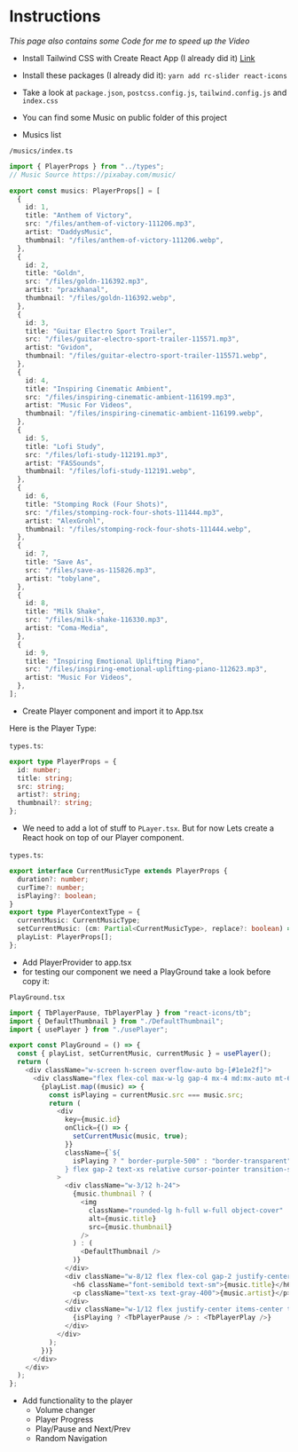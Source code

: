 # Instructions

_This page also contains some Code for me to speed up the Video_

- Install Tailwind CSS with Create React App (I already did it) [Link](https://tailwindcss.com/docs/guides/create-react-app)
- Install these packages (I already did it): `yarn add rc-slider react-icons`
- Take a look at `package.json`, `postcss.config.js`, `tailwind.config.js` and `index.css`

- You can find some Music on public folder of this project
- Musics list

`/musics/index.ts`

```typescript
import { PlayerProps } from "../types";
// Music Source https://pixabay.com/music/

export const musics: PlayerProps[] = [
  {
    id: 1,
    title: "Anthem of Victory",
    src: "/files/anthem-of-victory-111206.mp3",
    artist: "DaddysMusic",
    thumbnail: "/files/anthem-of-victory-111206.webp",
  },
  {
    id: 2,
    title: "Goldn",
    src: "/files/goldn-116392.mp3",
    artist: "prazkhanal",
    thumbnail: "/files/goldn-116392.webp",
  },
  {
    id: 3,
    title: "Guitar Electro Sport Trailer",
    src: "/files/guitar-electro-sport-trailer-115571.mp3",
    artist: "Gvidon",
    thumbnail: "/files/guitar-electro-sport-trailer-115571.webp",
  },
  {
    id: 4,
    title: "Inspiring Cinematic Ambient",
    src: "/files/inspiring-cinematic-ambient-116199.mp3",
    artist: "Music For Videos",
    thumbnail: "/files/inspiring-cinematic-ambient-116199.webp",
  },
  {
    id: 5,
    title: "Lofi Study",
    src: "/files/lofi-study-112191.mp3",
    artist: "FASSounds",
    thumbnail: "/files/lofi-study-112191.webp",
  },
  {
    id: 6,
    title: "Stomping Rock (Four Shots)",
    src: "/files/stomping-rock-four-shots-111444.mp3",
    artist: "AlexGrohl",
    thumbnail: "/files/stomping-rock-four-shots-111444.webp",
  },
  {
    id: 7,
    title: "Save As",
    src: "/files/save-as-115826.mp3",
    artist: "tobylane",
  },
  {
    id: 8,
    title: "Milk Shake",
    src: "/files/milk-shake-116330.mp3",
    artist: "Coma-Media",
  },
  {
    id: 9,
    title: "Inspiring Emotional Uplifting Piano",
    src: "/files/inspiring-emotional-uplifting-piano-112623.mp3",
    artist: "Music For Videos",
  },
];
```

- Create Player component and import it to App.tsx

Here is the Player Type:

`types.ts`:

```typescript
export type PlayerProps = {
  id: number;
  title: string;
  src: string;
  artist?: string;
  thumbnail?: string;
};
```

- We need to add a lot of stuff to `PLayer.tsx`. But for now Lets create a React hook on top of our Player component.

`types.ts`:

```typescript
export interface CurrentMusicType extends PlayerProps {
  duration?: number;
  curTime?: number;
  isPlaying?: boolean;
}
export type PlayerContextType = {
  currentMusic: CurrentMusicType;
  setCurrentMusic: (cm: Partial<CurrentMusicType>, replace?: boolean) => void;
  playList: PlayerProps[];
};
```

- Add PlayerProvider to app.tsx
- for testing our component we need a PlayGround take a look before copy it:

`PlayGround.tsx`

```typescript
import { TbPlayerPause, TbPlayerPlay } from "react-icons/tb";
import { DefaultThumbnail } from "./DefaultThumbnail";
import { usePlayer } from "./usePlayer";

export const PlayGround = () => {
  const { playList, setCurrentMusic, currentMusic } = usePlayer();
  return (
    <div className="w-screen h-screen overflow-auto bg-[#1e1e2f]">
      <div className="flex flex-col max-w-lg gap-4 mx-4 md:mx-auto mt-6 mb-20">
        {playList.map((music) => {
          const isPlaying = currentMusic.src === music.src;
          return (
            <div
              key={music.id}
              onClick={() => {
                setCurrentMusic(music, true);
              }}
              className={`${
                isPlaying ? " border-purple-500" : "border-transparent"
              } flex gap-2 text-xs relative cursor-pointer transition-shadow duration-300 shadow-lg hover:shadow-none bg-[#27293d] rounded-2xl overflow-hidden text-white border-2 border-dashed`}
            >
              <div className="w-3/12 h-24">
                {music.thumbnail ? (
                  <img
                    className="rounded-lg h-full w-full object-cover"
                    alt={music.title}
                    src={music.thumbnail}
                  />
                ) : (
                  <DefaultThumbnail />
                )}
              </div>
              <div className="w-8/12 flex flex-col gap-2 justify-center">
                <h6 className="font-semibold text-sm">{music.title}</h6>
                <p className="text-xs text-gray-400">{music.artist}</p>
              </div>
              <div className="w-1/12 flex justify-center items-center text-3xl bg-black/10">
                {isPlaying ? <TbPlayerPause /> : <TbPlayerPlay />}
              </div>
            </div>
          );
        })}
      </div>
    </div>
  );
};
```

- Add functionality to the player
  - Volume changer
  - Player Progress
  - Play/Pause and Next/Prev
  - Random Navigation
